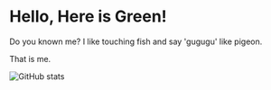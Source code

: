 # Hello, Here is Green!

Do you known me? I like touching fish and say 'gugugu' like pigeon.

That is me.

![GitHub stats](https://github-readme-stats.vercel.app/api?username=leiguorui&show_icons=true&theme=radical)
